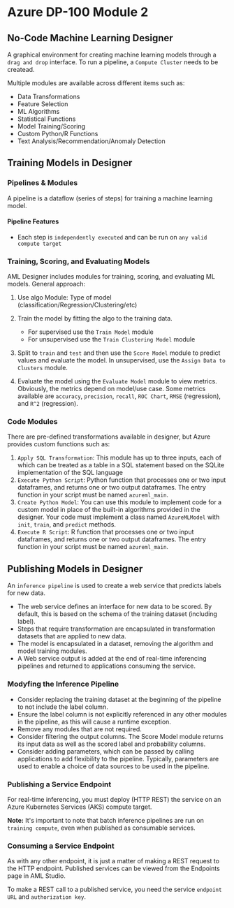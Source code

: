 # Azure DP-100 Module 2

## No-Code Machine Learning Designer
A graphical environment for creating machine learning models through a `drag and drop` interface. To run a pipeline, a `Compute Cluster` needs to be createad.

Multiple modules are available across different items such as:
* Data Transformations
* Feature Selection
* ML Algorithms
* Statistical Functions
* Model Training/Scoring
* Custom Python/R Functions
* Text Analysis/Recommendation/Anomaly Detection

## Training Models in Designer
### Pipelines & Modules
A pipeline is a dataflow (series of steps) for training a machine learning model.

#### Pipeline Features
* Each step is `independently executed` and can be run on `any valid compute target`

### Training, Scoring, and Evaluating Models
AML Designer includes modules for training, scoring, and evaluating ML models. General approach:

1. Use algo Module: Type of model (classification/Regression/Clustering/etc)
2. Train the model by fitting the algo to the training data.

    * For supervised use the `Train Model` module
    * For unsupervised use the `Train Clustering Model` module
3. Split to `train` and `test` and then use the `Score Model` module to predict values and evaluate the model. In unsupervised, use the `Assign Data to Clusters` module.
4. Evaluate the model using the `Evaluate Model` module to view metrics. Obviously, the metrics depend on model/use case. Some metrics available are `accuracy`, `precision`, `recall`, `ROC Chart`, `RMSE` (regression), and `R^2` (regression).

### Code Modules
There are pre-defined transformations available in designer, but Azure provides custom functions such as:
1. `Apply SQL Transformation`: This module has up to three inputs, each of which can be treated as a table in a SQL statement based on the SQLite implementation of the SQL language
2. `Execute Python Script`: Python function that processes one or two input dataframes, and returns one or two output dataframes. The entry function in your script must be named `azureml_main`.
3. `Create Python Model`: You can use this module to implement code for a custom model in place of the built-in algorithms provided in the designer. Your code must implement a class named `AzureMLModel` with `init`, `train`, and `predict` methods.
4. `Execute R Script`: R function that processes one or two input dataframes, and returns one or two output dataframes. The entry function in your script must be named `azureml_main`.

## Publishing Models in Designer
An `inference pipeline` is used to create a web service that predicts labels for new data.

* The web service defines an interface for new data to be scored. By default, this is based on the schema of the training dataset (including label).
* Steps that require transformation are encapsulated in transformation datasets that are applied to new data.
* The model is encapsulated in a dataset, removing the algorithm and model training modules.
* A Web service output is added at the end of real-time inferencing pipelines and  returned to applications consuming the service.

### Modyfing the Inference Pipeline
* Consider replacing the training dataset at the beginning of the pipeline to not include the label column.
* Ensure the label column is not explicitly referenced in any other modules in the pipeline, as this will cause a runtime exception.
* Remove any modules that are not required.
* Consider filtering the output columns. The Score Model module returns its input data as well as the scored label and probability columns.
* Consider adding parameters, which can be passed by calling applications to add flexibility to the pipeline. Typically, parameters are used to enable a choice of data sources to be used in the pipeline.

### Publishing a Service Endpoint

For real-time inferencing, you must deploy (HTTP REST) the service on an Azure Kubernetes Services (AKS) compute target. 

**Note:** It's important to note that batch inference pipelines are run on `training compute`, even when published as consumable services.

### Consuming a Service Endpoint
As with any other endpoint, it is just a matter of making a REST request to the HTTP endpoint.
Published services can be viewed from the Endpoints page in AML Studio.

To make a REST call to a published service, you need the service `endpoint URL` and `authorization key`.



